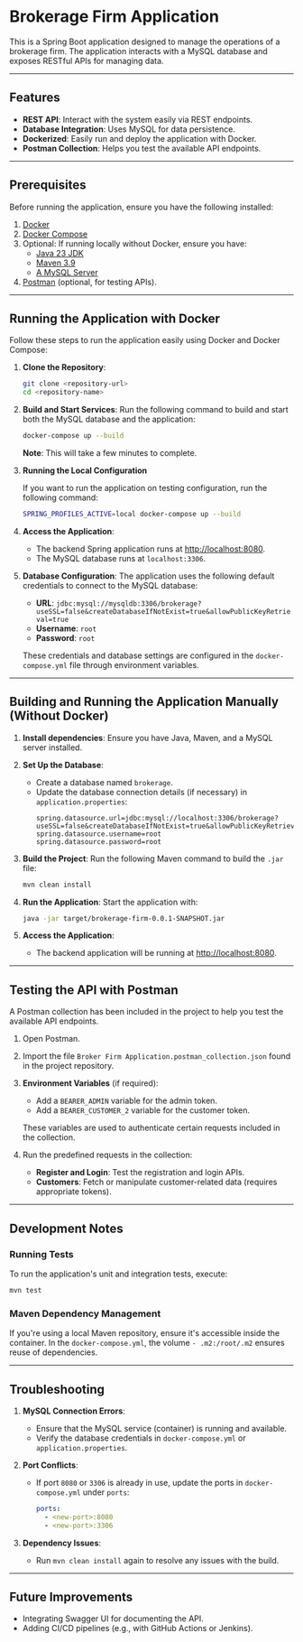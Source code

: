 # Brokerage Firm Application

This is a Spring Boot application designed to manage the operations of a brokerage firm. The application interacts with a MySQL database and exposes RESTful APIs for managing data.

---

## Features
- **REST API**: Interact with the system easily via REST endpoints.
- **Database Integration**: Uses MySQL for data persistence.
- **Dockerized**: Easily run and deploy the application with Docker.
- **Postman Collection**: Helps you test the available API endpoints.

---

## Prerequisites
Before running the application, ensure you have the following installed:
1. [Docker](https://www.docker.com/)
2. [Docker Compose](https://docs.docker.com/compose/install/)
3. Optional: If running locally without Docker, ensure you have:
   - [Java 23 JDK](https://www.oracle.com/za/java/technologies/javase-jdk23-downloads.html)
   - [Maven 3.9](https://maven.apache.org/download.cgi)
   - [A MySQL Server](https://dev.mysql.com/downloads/installer/)
4. [Postman](https://www.postman.com/downloads/) (optional, for testing APIs).

---

## Running the Application with Docker

Follow these steps to run the application easily using Docker and Docker Compose:

1. **Clone the Repository**:
   ```bash
   git clone <repository-url>
   cd <repository-name>
   ```

2. **Build and Start Services**:
   Run the following command to build and start both the MySQL database and the application:
   ```bash
   docker-compose up --build
   ```
   **Note**: This will take a few minutes to complete.


3. **Running the Local Configuration**

   If you want to run the application on testing configuration, run the following command:
   ```bash
   SPRING_PROFILES_ACTIVE=local docker-compose up --build
   ```


4. **Access the Application**:
   - The backend Spring application runs at [http://localhost:8080](http://localhost:8080).
   - The MySQL database runs at `localhost:3306`.

5. **Database Configuration**:
   The application uses the following default credentials to connect to the MySQL database:
   - **URL**: `jdbc:mysql://mysqldb:3306/brokerage?useSSL=false&createDatabaseIfNotExist=true&allowPublicKeyRetrieval=true`
   - **Username**: `root`
   - **Password**: `root`

   These credentials and database settings are configured in the `docker-compose.yml` file through environment variables.

---

## Building and Running the Application Manually (Without Docker)

1. **Install dependencies**:
   Ensure you have Java, Maven, and a MySQL server installed.

2. **Set Up the Database**:
   - Create a database named `brokerage`.
   - Update the database connection details (if necessary) in `application.properties`:
     ```properties
     spring.datasource.url=jdbc:mysql://localhost:3306/brokerage?useSSL=false&createDatabaseIfNotExist=true&allowPublicKeyRetrieval=true
     spring.datasource.username=root
     spring.datasource.password=root
     ```

3. **Build the Project**:
   Run the following Maven command to build the `.jar` file:
   ```bash
   mvn clean install
   ```

4. **Run the Application**:
   Start the application with:
   ```bash
   java -jar target/brokerage-firm-0.0.1-SNAPSHOT.jar
   ```

5. **Access the Application**:
   - The backend application will be running at [http://localhost:8080](http://localhost:8080).

---

## Testing the API with Postman

A Postman collection has been included in the project to help you test the available API endpoints.

1. Open Postman.
2. Import the file `Broker Firm Application.postman_collection.json` found in the project repository.
3. **Environment Variables** (if required):
   - Add a `BEARER_ADMIN` variable for the admin token.
   - Add a `BEARER_CUSTOMER_2` variable for the customer token.

   These variables are used to authenticate certain requests included in the collection.

4. Run the predefined requests in the collection:
   - **Register and Login**: Test the registration and login APIs.
   - **Customers**: Fetch or manipulate customer-related data (requires appropriate tokens).

---


## Development Notes

### Running Tests
To run the application's unit and integration tests, execute:
```bash
mvn test
```

### Maven Dependency Management
If you're using a local Maven repository, ensure it's accessible inside the container. In the `docker-compose.yml`, the volume `- .m2:/root/.m2` ensures reuse of dependencies.

---

## Troubleshooting
1. **MySQL Connection Errors**:
   - Ensure that the MySQL service (container) is running and available.
   - Verify the database credentials in `docker-compose.yml` or `application.properties`.

2. **Port Conflicts**:
   - If port `8080` or `3306` is already in use, update the ports in `docker-compose.yml` under `ports`:
     ```yaml
     ports:
       - <new-port>:8080
       - <new-port>:3306
     ```

3. **Dependency Issues**:
   - Run `mvn clean install` again to resolve any issues with the build.

---

## Future Improvements
- Integrating Swagger UI for documenting the API.
- Adding CI/CD pipelines (e.g., with GitHub Actions or Jenkins).

